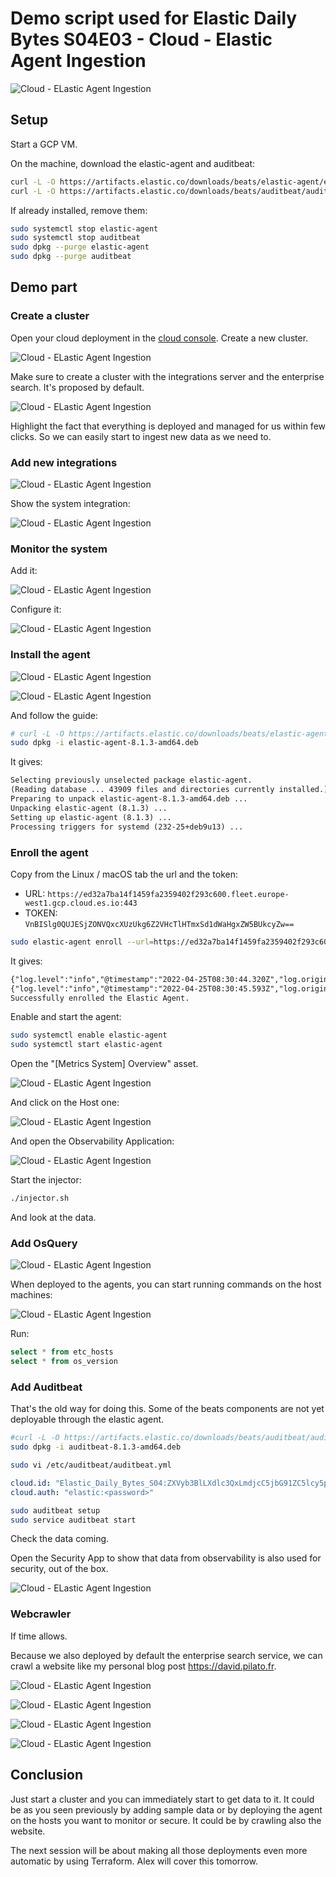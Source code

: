 # Demo script used for Elastic Daily Bytes S04E03 - Cloud - Elastic Agent Ingestion

![Cloud - ELastic Agent Ingestion](images/00-talk.png "Cloud - ELastic Agent Ingestion")

## Setup

Start a GCP VM.

On the machine, download the elastic-agent and auditbeat:

```sh
curl -L -O https://artifacts.elastic.co/downloads/beats/elastic-agent/elastic-agent-8.1.3-amd64.deb
curl -L -O https://artifacts.elastic.co/downloads/beats/auditbeat/auditbeat-8.1.3-amd64.deb
```

If already installed, remove them:

```sh
sudo systemctl stop elastic-agent
sudo systemctl stop auditbeat
sudo dpkg --purge elastic-agent
sudo dpkg --purge auditbeat
```

## Demo part

### Create a cluster

Open your cloud deployment in the [cloud console](https://cloud.elastic.co/deployments).
Create a new cluster.

![Cloud - ELastic Agent Ingestion](images/10-create.png "Cloud - ELastic Agent Ingestion")

Make sure to create a cluster with the integrations server and the enterprise search. It's proposed by default.

![Cloud - ELastic Agent Ingestion](images/11-integrations-server.png "Cloud - ELastic Agent Ingestion")

Highlight the fact that everything is deployed and managed for us within few clicks.
So we can easily start to ingest new data as we need to.

### Add new integrations

![Cloud - ELastic Agent Ingestion](images/20-add-integ.png "Cloud - ELastic Agent Ingestion")

Show the system integration:

![Cloud - ELastic Agent Ingestion](images/21-list-integ.png "Cloud - ELastic Agent Ingestion")

### Monitor the system

Add it:

![Cloud - ELastic Agent Ingestion](images/30-add-system.png "Cloud - ELastic Agent Ingestion")

Configure it:

![Cloud - ELastic Agent Ingestion](images/31-configure-system.png "Cloud - ELastic Agent Ingestion")

### Install the agent

![Cloud - ELastic Agent Ingestion](images/40-add-agent.png "Cloud - ELastic Agent Ingestion")

![Cloud - ELastic Agent Ingestion](images/41-config-agent.png "Cloud - ELastic Agent Ingestion")

And follow the guide:

```sh
# curl -L -O https://artifacts.elastic.co/downloads/beats/elastic-agent/elastic-agent-8.1.3-amd64.deb
sudo dpkg -i elastic-agent-8.1.3-amd64.deb
```

It gives:

```txt
Selecting previously unselected package elastic-agent.
(Reading database ... 43909 files and directories currently installed.)
Preparing to unpack elastic-agent-8.1.3-amd64.deb ...
Unpacking elastic-agent (8.1.3) ...
Setting up elastic-agent (8.1.3) ...
Processing triggers for systemd (232-25+deb9u13) ...
```

### Enroll the agent

Copy from the Linux / macOS tab the url and the token:

* URL: `https://ed32a7ba14f1459fa2359402f293c600.fleet.europe-west1.gcp.cloud.es.io:443`
* TOKEN: `VnBISlg0QUJESjZONVQxcXUzUkg6Z2VHcTlHTmxSd1dWaHgxZW5BUkcyZw==`

```sh
sudo elastic-agent enroll --url=https://ed32a7ba14f1459fa2359402f293c600.fleet.europe-west1.gcp.cloud.es.io:443 --enrollment-token=VnBISlg0QUJESjZONVQxcXUzUkg6Z2VHcTlHTmxSd1dWaHgxZW5BUkcyZw==
```

It gives:

```txt
{"log.level":"info","@timestamp":"2022-04-25T08:30:44.320Z","log.origin":{"file.name":"cmd/enroll_cmd.go","file.line":455},"message":"Starting enrollment to URL: https://ed32a7ba14f1459fa2359402f293c600.fleet.europe-west1.gcp.cloud.es.io:443/","ecs.version":"1.6.0"}
{"log.level":"info","@timestamp":"2022-04-25T08:30:45.593Z","log.origin":{"file.name":"cmd/enroll_cmd.go","file.line":253},"message":"Elastic Agent might not be running; unable to trigger restart","ecs.version":"1.6.0"}
Successfully enrolled the Elastic Agent.
```

Enable and start the agent:

```sh
sudo systemctl enable elastic-agent 
sudo systemctl start elastic-agent
```

Open the "[Metrics System] Overview" asset.

![Cloud - ELastic Agent Ingestion](images/50-dashboard.png "Cloud - ELastic Agent Ingestion")

And click on the Host one:

![Cloud - ELastic Agent Ingestion](images/51-dashboard.png "Cloud - ELastic Agent Ingestion")

And open the Observability Application:

![Cloud - ELastic Agent Ingestion](images/52-obsvervability.png "Cloud - ELastic Agent Ingestion")

Start the injector:

```sh
./injector.sh
```

And look at the data.

### Add OsQuery

![Cloud - ELastic Agent Ingestion](images/60-osquery.png "Cloud - ELastic Agent Ingestion")

When deployed to the agents, you can start running commands on the host machines:

![Cloud - ELastic Agent Ingestion](images/61-osquery-run.png "Cloud - ELastic Agent Ingestion")

Run:

```sql
select * from etc_hosts
select * from os_version
```

### Add Auditbeat

That's the old way for doing this. Some of the beats components are not yet deployable through the elastic agent.

```sh
#curl -L -O https://artifacts.elastic.co/downloads/beats/auditbeat/auditbeat-8.1.3-amd64.deb
sudo dpkg -i auditbeat-8.1.3-amd64.deb
```

```sh
sudo vi /etc/auditbeat/auditbeat.yml
```

```yml
cloud.id: "Elastic_Daily_Bytes_S04:ZXVyb3BlLXdlc3QxLmdjcC5jbG91ZC5lcy5pbyQ0ODdjZTRlMDk2ZDI0NTEzYWMwNTkwNGU2ZWU2MjdhYyRkMTk0YTI1MTczYTc0YjQ5OWUzZDE2NTkzNzQ2ZTAzMg=="
cloud.auth: "elastic:<password>"
```

```sh
sudo auditbeat setup
sudo service auditbeat start
```

Check the data coming.

Open the Security App to show that data from observability is also used for security, out of the box.

![Cloud - ELastic Agent Ingestion](images/70-security-app.png "Cloud - ELastic Agent Ingestion")

### Webcrawler

If time allows.

Because we also deployed by default the enterprise search service, we can crawl a website like my personal blog post <https://david.pilato.fr>.

![Cloud - ELastic Agent Ingestion](images/80-webcrawler.png "Cloud - ELastic Agent Ingestion")

![Cloud - ELastic Agent Ingestion](images/81-blog.png "Cloud - ELastic Agent Ingestion")

![Cloud - ELastic Agent Ingestion](images/82-domain.png "Cloud - ELastic Agent Ingestion")

![Cloud - ELastic Agent Ingestion](images/83-start.png "Cloud - ELastic Agent Ingestion")

## Conclusion

Just start a cluster and you can immediately start to get data to it.
It could be as you seen previously by adding sample data or by deploying the agent on the hosts you want to monitor or secure.
It could be by crawling also the website.

The next session will be about making all those deployments even more automatic by using Terraform. Alex will cover this tomorrow.
